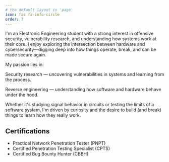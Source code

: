 ```yaml
---
# the default layout is 'page'
icon: fas fa-info-circle
order: 7
---
```


I'm an Electronic Engineering student with a strong interest in offensive security, vulnerability research, and understanding how systems work at their core. I enjoy exploring the intersection between hardware and cybersecurity—digging deep into how things operate, break, and can be made secure again.

My passion lies in:

Security research — uncovering vulnerabilities in systems and learning from the process.

Reverse engineering — understanding how software and hardware behave under the hood.

Whether it's studying signal behavior in circuits or testing the limits of a software system, I'm driven by curiosity and the desire to build (and break) things to learn how they really work.

## Certifications

- Practical Network Penetration Tester (PNPT)
- Certified Penetration Testing Specialist (CPTS)
- Certified Bug Bounty Hunter (CBBH)



